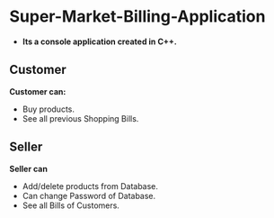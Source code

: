 # Super-Market-Billing-Application
* **Its a console application created in C++.**
## Customer
**Customer can:**
* Buy products.
* See all previous Shopping Bills.
## Seller
**Seller can**
* Add/delete products from Database.
* Can change Password of Database.
* See all Bills of Customers.

